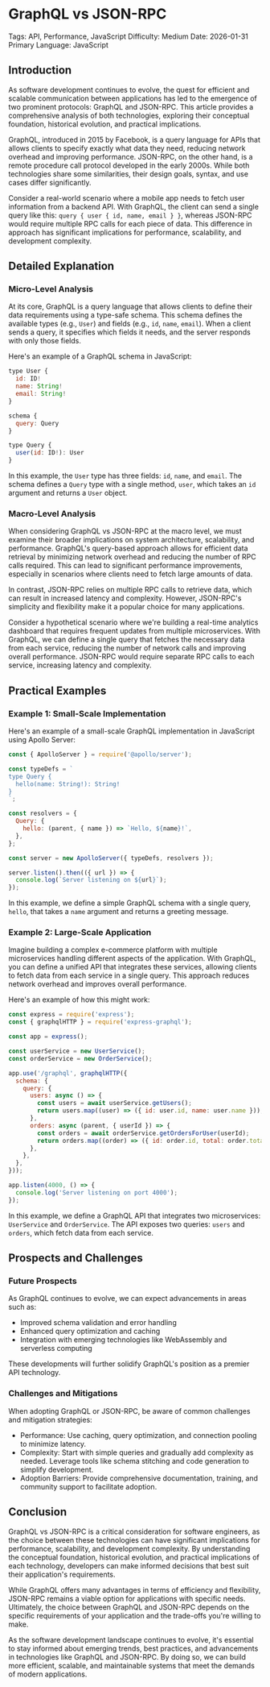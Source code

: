 # GraphQL vs JSON-RPC
Tags: API, Performance, JavaScript
Difficulty: Medium
Date: 2026-01-31
Primary Language: JavaScript

## Introduction

As software development continues to evolve, the quest for efficient and scalable communication between applications has led to the emergence of two prominent protocols: GraphQL and JSON-RPC. This article provides a comprehensive analysis of both technologies, exploring their conceptual foundation, historical evolution, and practical implications.

GraphQL, introduced in 2015 by Facebook, is a query language for APIs that allows clients to specify exactly what data they need, reducing network overhead and improving performance. JSON-RPC, on the other hand, is a remote procedure call protocol developed in the early 2000s. While both technologies share some similarities, their design goals, syntax, and use cases differ significantly.

Consider a real-world scenario where a mobile app needs to fetch user information from a backend API. With GraphQL, the client can send a single query like this: `query { user { id, name, email } }`, whereas JSON-RPC would require multiple RPC calls for each piece of data. This difference in approach has significant implications for performance, scalability, and development complexity.

## Detailed Explanation

### Micro-Level Analysis

At its core, GraphQL is a query language that allows clients to define their data requirements using a type-safe schema. This schema defines the available types (e.g., `User`) and fields (e.g., `id`, `name`, `email`). When a client sends a query, it specifies which fields it needs, and the server responds with only those fields.

Here's an example of a GraphQL schema in JavaScript:
```javascript
type User {
  id: ID!
  name: String!
  email: String!
}

schema {
  query: Query
}

type Query {
  user(id: ID!): User
}
```
In this example, the `User` type has three fields: `id`, `name`, and `email`. The schema defines a `Query` type with a single method, `user`, which takes an `id` argument and returns a `User` object.

### Macro-Level Analysis

When considering GraphQL vs JSON-RPC at the macro level, we must examine their broader implications on system architecture, scalability, and performance. GraphQL's query-based approach allows for efficient data retrieval by minimizing network overhead and reducing the number of RPC calls required. This can lead to significant performance improvements, especially in scenarios where clients need to fetch large amounts of data.

In contrast, JSON-RPC relies on multiple RPC calls to retrieve data, which can result in increased latency and complexity. However, JSON-RPC's simplicity and flexibility make it a popular choice for many applications.

Consider a hypothetical scenario where we're building a real-time analytics dashboard that requires frequent updates from multiple microservices. With GraphQL, we can define a single query that fetches the necessary data from each service, reducing the number of network calls and improving overall performance. JSON-RPC would require separate RPC calls to each service, increasing latency and complexity.

## Practical Examples

### Example 1: Small-Scale Implementation

Here's an example of a small-scale GraphQL implementation in JavaScript using Apollo Server:
```javascript
const { ApolloServer } = require('@apollo/server');

const typeDefs = `
type Query {
  hello(name: String!): String!
}
`;

const resolvers = {
  Query: {
    hello: (parent, { name }) => `Hello, ${name}!`,
  },
};

const server = new ApolloServer({ typeDefs, resolvers });

server.listen().then(({ url }) => {
  console.log(`Server listening on ${url}`);
});
```
In this example, we define a simple GraphQL schema with a single query, `hello`, that takes a `name` argument and returns a greeting message.

### Example 2: Large-Scale Application

Imagine building a complex e-commerce platform with multiple microservices handling different aspects of the application. With GraphQL, you can define a unified API that integrates these services, allowing clients to fetch data from each service in a single query. This approach reduces network overhead and improves overall performance.

Here's an example of how this might work:
```javascript
const express = require('express');
const { graphqlHTTP } = require('express-graphql');

const app = express();

const userService = new UserService();
const orderService = new OrderService();

app.use('/graphql', graphqlHTTP({
  schema: {
    query: {
      users: async () => {
        const users = await userService.getUsers();
        return users.map((user) => ({ id: user.id, name: user.name }));
      },
      orders: async (parent, { userId }) => {
        const orders = await orderService.getOrdersForUser(userId);
        return orders.map((order) => ({ id: order.id, total: order.total }));
      },
    },
  },
}));

app.listen(4000, () => {
  console.log('Server listening on port 4000');
});
```
In this example, we define a GraphQL API that integrates two microservices: `UserService` and `OrderService`. The API exposes two queries: `users` and `orders`, which fetch data from each service.

## Prospects and Challenges

### Future Prospects

As GraphQL continues to evolve, we can expect advancements in areas such as:

* Improved schema validation and error handling
* Enhanced query optimization and caching
* Integration with emerging technologies like WebAssembly and serverless computing

These developments will further solidify GraphQL's position as a premier API technology.

### Challenges and Mitigations

When adopting GraphQL or JSON-RPC, be aware of common challenges and mitigation strategies:

* Performance: Use caching, query optimization, and connection pooling to minimize latency.
* Complexity: Start with simple queries and gradually add complexity as needed. Leverage tools like schema stitching and code generation to simplify development.
* Adoption Barriers: Provide comprehensive documentation, training, and community support to facilitate adoption.

## Conclusion

GraphQL vs JSON-RPC is a critical consideration for software engineers, as the choice between these technologies can have significant implications for performance, scalability, and development complexity. By understanding the conceptual foundation, historical evolution, and practical implications of each technology, developers can make informed decisions that best suit their application's requirements.

While GraphQL offers many advantages in terms of efficiency and flexibility, JSON-RPC remains a viable option for applications with specific needs. Ultimately, the choice between GraphQL and JSON-RPC depends on the specific requirements of your application and the trade-offs you're willing to make.

As the software development landscape continues to evolve, it's essential to stay informed about emerging trends, best practices, and advancements in technologies like GraphQL and JSON-RPC. By doing so, we can build more efficient, scalable, and maintainable systems that meet the demands of modern applications.